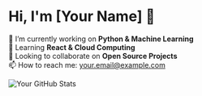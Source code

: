 # Hi, I'm [Your Name] 👋  

🔭 I’m currently working on **Python & Machine Learning**  
🌱 Learning **React & Cloud Computing**  
👯 Looking to collaborate on **Open Source Projects**  
📫 How to reach me: [your.email@example.com](mailto:your.email@example.com)  

![Your GitHub Stats](https://github-readme-stats.vercel.app/api?username=yourusername&show_icons=true&theme=radical)
